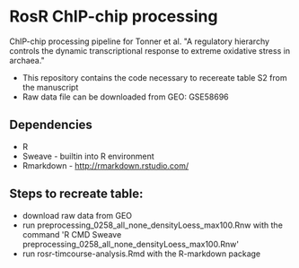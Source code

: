 # RosR ChIP-chip processing

ChIP-chip processing pipeline for Tonner et al. "A regulatory hierarchy controls the dynamic transcriptional response to extreme oxidative stress in archaea."

* This repository contains the code necessary to recereate table S2 from the manuscript
* Raw data file can be downloaded from GEO: GSE58696

## Dependencies

* R
* Sweave - builtin into R environment
* Rmarkdown - http://rmarkdown.rstudio.com/


## Steps to recreate table:

* download raw data from GEO
* run preprocessing_0258_all_none_densityLoess_max100.Rnw with the command 'R CMD Sweave preprocessing_0258_all_none_densityLoess_max100.Rnw'
* run rosr-timcourse-analysis.Rmd with the R-markdown package
